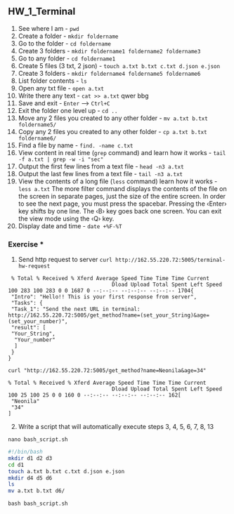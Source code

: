 ## HW_1_Terminal

1) See where I am - `pwd`
2) Create a folder - `mkdir foldername`
3) Go to the folder - `cd foldername`
4) Create 3 folders - `mkdir foldername1 foldername2 foldername3`
5) Go to any folder - `cd foldername1`
6) Create 5 files (3 txt, 2 json) - `touch a.txt b.txt c.txt d.json e.json`
7) Create 3 folders - `mkdir foldername4 foldername5 foldername6`
8) List folder contents - `ls`
9) Open any txt file - `open a.txt`
10) Write there any text - `cat >> a.txt`
qwer
bbg
11) Save and exit - `Enter` --> `Ctrl+C`
12) Exit the folder one level up - `cd ..`
13) Move any 2 files you created to any other folder - `mv a.txt b.txt foldername5/`
14) Copy any 2 files you created to any other folder - `cp a.txt b.txt foldername6/`
15) Find a file by name - `find. -name c.txt`
16) View content in real time (`grep` command) and learn how it works - `tail -f a.txt | grep -w -i "sec"`
17) Output the first few lines from a text file - `head -n3 a.txt`
18) Output the last few lines from a text file - `tail -n3 a.txt`
19) View the contents of a long file (`less` command) learn how it works - `less a.txt`
The more filter command displays the contents of the file on the screen in separate pages, just the size of the entire screen. In order to see the next page, you must press the spacebar. Pressing the ‹Enter› key shifts by one line. The ‹B› key goes back one screen. You can exit the view mode using the ‹Q› key.
20) Display date and time - `date +%F-%T`

### Exercise *

1) Send http request to server 
`curl http://162.55.220.72:5005/terminal-hw-request`
```
 % Total % Received % Xferd Average Speed ​​Time Time Time Current
                                 Dload Upload Total Spent Left Speed
100 283 100 283 0 0 1687 0 --:--:-- --:--:-- --:--:-- 1704{
 "Intro": "Hello!! This is your first response from server",
 "Tasks": {
 "Task_1": "Send the next URL in terminal: http://162.55.220.72:5005/get_method?name=(set_your_String)&age=(set_your_number)",
 "result": [
 "Your_String",
  "Your_number"
  ]
 }
}
```

`curl "http://162.55.220.72:5005/get_method?name=Neonila&age=34"`
```
% Total % Received % Xferd Average Speed ​​Time Time Time Current
                                 Dload Upload Total Spent Left Speed
100 25 100 25 0 0 160 0 --:--:-- --:--:-- --:--:-- 162[
 "Neonila"
 "34"
]
```

2) Write a script that will automatically execute steps 3, 4, 5, 6, 7, 8, 13

`nano bash_script.sh`

```sh
#!/bin/bash
mkdir d1 d2 d3
cd d1
touch a.txt b.txt c.txt d.json e.json
mkdir d4 d5 d6
ls
mv a.txt b.txt d6/
```

`bash bash_script.sh`

